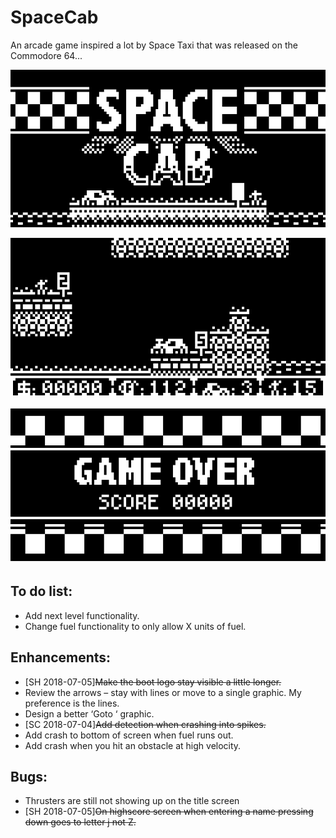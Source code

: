 # SpaceCab
An arcade game inspired a lot by Space Taxi that was released on the Commodore 64...

![Screenshot](/Assets/NewSplashscreen.png)

![Screenshot](/Assets/NewGameplay.png)

![Screenshot](/Assets/NewGameOver.png)

## To do list:

- Add next level functionality.
- Change fuel functionality to only allow X units of fuel.

## Enhancements:

- [SH 2018-07-05]~~Make the boot logo stay visible a little longer.~~
- Review the arrows – stay with lines or move to a single graphic.  My preference is the lines.
- Design a better ‘Goto ‘ graphic.
- [SC 2018-07-04]~~Add detection when crashing into spikes.~~
- Add crash to bottom of screen when fuel runs out.
- Add crash when you hit an obstacle at high velocity.

## Bugs:

- Thrusters are still not showing up on the title screen
- [SH 2018-07-05]~~On highscore screen when entering a name pressing down goes to letter j not Z.~~
